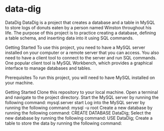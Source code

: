 # data-dig

DataDig
DataDig is a project that creates a database and a table in MySQL to store logs of donuts eaten by a person named Winston throughout his life. The purpose of this project is to practice creating a database, defining a table schema, and inserting data into it using SQL commands.

Getting Started
To use this project, you need to have a MySQL server installed on your computer or a remote server that you can access. You also need to have a client tool to connect to the server and run SQL commands. One popular client tool is MySQL Workbench, which provides a graphical interface to manage databases and tables.

Prerequisites
To run this project, you will need to have MySQL installed on your machine.

Getting Started
Clone this repository to your local machine.
Open a terminal and navigate to the project directory.
Start the MySQL server by running the following command: mysql.server start
Log into the MySQL server by running the following command: mysql -u root
Create a new database by running the following command: CREATE DATABASE DataDig;
Select the new database by running the following command: USE DataDig;
Create a table to store the data by running the following command:
